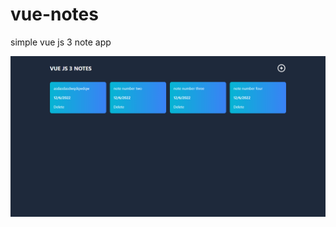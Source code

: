 # vue-notes

simple vue js 3 note app

<div>
<img src="https://raw.githubusercontent.com/alexanderivn/vue-notes/main/src/assets/img/screenshot.png" alt="screenshot"/>
</div>
